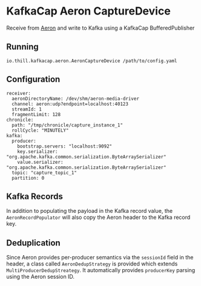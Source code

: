 # KafkaCap Aeron CaptureDevice

Receive from [Aeron](https://github.com/real-logic/Aeron) and write to Kafka using a KafkaCap BufferedPublisher

## Running
```
io.thill.kafkacap.aeron.AeronCaptureDevice /path/to/config.yaml
```


## Configuration

```
receiver:
  aeronDirectoryName: /dev/shm/aeron-media-driver
  channel: aeron:udp?endpoint=localhost:40123
  streamId: 1
  fragmentLimit: 128
chronicle:
  path: "/tmp/chronicle/capture_instance_1"
  rollCycle: "MINUTELY"
kafka:
  producer:
    bootstrap.servers: "localhost:9092"
    key.serializer: "org.apache.kafka.common.serialization.ByteArraySerializer" 
    value.serializer: "org.apache.kafka.common.serialization.ByteArraySerializer" 
  topic: "capture_topic_1"
  partition: 0
```


## Kafka Records

In addition to populating the payload in the Kafka record value, the `AeronRecordPopulator` will also copy the Aeron header to the Kafka record key.  


## Deduplication

Since Aeron provides per-producer semantics via the `sessionId` field in the header, a class called `AeronDedupStrategy` is provided which extends `MultiProducerDedupStreategy`. 
It automatically provides `producerKey` parsing using the Aeron session ID. 